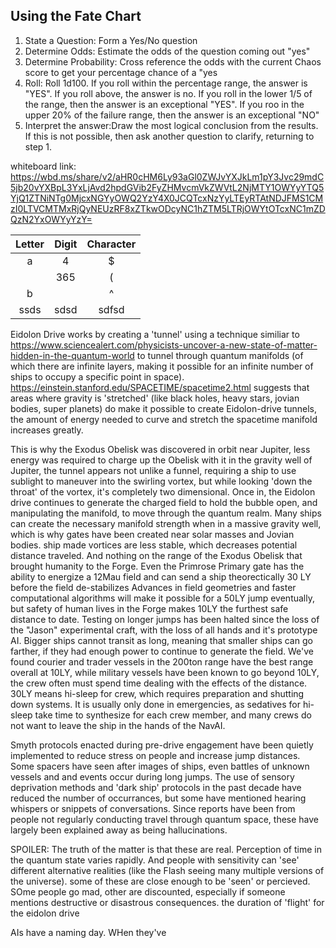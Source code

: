 <link rel="stylesheet" href="./modest.css">

## Using the Fate Chart

1. State a Question: Form a Yes/No question
2. Determine Odds: Estimate the odds of the question coming out "yes"
3. Determine Probability: Cross reference the odds with the current Chaos score to get your percentage chance of a "yes
4. Roll: Roll 1d100. If you roll within the percentage range, the answer is "YES". If you roll above, the answer is no. If you roll in the lower 1/5 of the range, then the answer is an exceptional "YES". If you roo in the upper 20% of the failure range, then the answer is an exceptional "NO"
5. Interpret the answer:Draw the most logical conclusion from the results. If this is not possible, then ask another question to clarify, returning to step 1.

whiteboard link: https://wbd.ms/share/v2/aHR0cHM6Ly93aGl0ZWJvYXJkLm1pY3Jvc29mdC5jb20vYXBpL3YxLjAvd2hpdGVib2FyZHMvcmVkZWVtL2NjMTY1OWYyYTQ5YjQ1ZTNiNTg0MjcxNGYyOWQ2YzY4X0JCQTcxNzYyLTEyRTAtNDJFMS1CMzI0LTVCMTMxRjQyNEUzRF8xZTkwODcyNC1hZTM5LTRjOWYtOTcxNC1mZDQzN2YxOWYyYzY=

| Letter | Digit | Character |
| :----: | :---: | :-------: |
|   a    |   4   |     $     |
|        |  365  |     (     |
|   b    |       |     ^     |
|  ssds  | sdsd  |   sdfsd   |

Eidolon Drive works by creating a 'tunnel' using a technique similiar to https://www.sciencealert.com/physicists-uncover-a-new-state-of-matter-hidden-in-the-quantum-world to tunnel through quantum manifolds (of which there are infinite layers, making it possible for an infinite number of ships to occupy a specific point in space). https://einstein.stanford.edu/SPACETIME/spacetime2.html suggests that areas where gravity is 'stretched' (like black holes, heavy stars, jovian bodies, super planets) do make it possible to create Eidolon-drive tunnels, the amount of energy needed to curve and stretch the spacetime manifold increases greatly.

This is why the Exodus Obelisk was discovered in orbit near Jupiter, less energy was required to charge up the Obelisk with it in the gravity well of Jupiter, the tunnel appears not unlike a funnel, requiring a ship to use sublight to maneuver into the swirling vortex, but while looking 'down the throat' of the vortex, it's completely two dimensional. Once in, the Eidolon drive continues to generate the charged field to hold the bubble open, and manipulating the manifold, to move through the quantum realm. Many ships can create the necessary manifold strength when in a massive gravity well, which is why gates have been created near solar masses and Jovian bodies. ship made vortices are less stable, which decreases potential distance traveled. And nothing on the range of the Exodus Obelisk that brought humanity to the Forge. Even the Primrose Primary gate has the ability to energize a 12Mau field and can send a ship theorectically 30 LY before the field de-stabilizes Advances in field geometries and faster computational algorithms will make it possible for a 50LY jump eventually, but safety of human lives in the Forge makes 10LY the furthest safe distance to date. Testing on longer jumps has been halted since the loss of the "Jason" experimental craft, with the loss of all hands and it's prototype AI. Bigger ships cannot transit as long, meaning that smaller ships can go farther, if they had enough power to continue to generate the field. We've found courier and trader vessels in the 200ton range have the best range overall at 10LY, while military vessels have been known to go beyond 10LY, the crew often must spend time dealing with the effects of the distance. 30LY means hi-sleep for crew, which requires preparation and shutting down systems. It is usually only done in emergencies, as sedatives for hi-sleep take time to synthesize for each crew member, and many crews do not want to leave the ship in the hands of the NavAI.

Smyth protocols enacted during pre-drive engagement have been quietly implemented to reduce stress on people and increase jump distances. Some spacers have seen after images of ships, even battles of unknown vessels and and events occur during long jumps. The use of sensory deprivation methods and 'dark ship' protocols in the past decade have reduced the number of occurrances, but some have mentioned hearing whispers or snippets of conversations. Since reports have been from people not regularly conducting travel through quantum space, these have largely been explained away as being hallucinations. 

SPOILER: The truth of the matter is that these are real. Perception of time in the quantum state varies rapidly. And people with sensitivity can 'see' different alternative realities (like the Flash seeing many multiple versions of the universe). some of these are close enough to be 'seen' or percieved. SOme people go mad, other are discounted, especially if someone mentions destructive or disastrous consequences. the duration of 'flight' for the eidolon drive

AIs have a naming day. WHen they've 